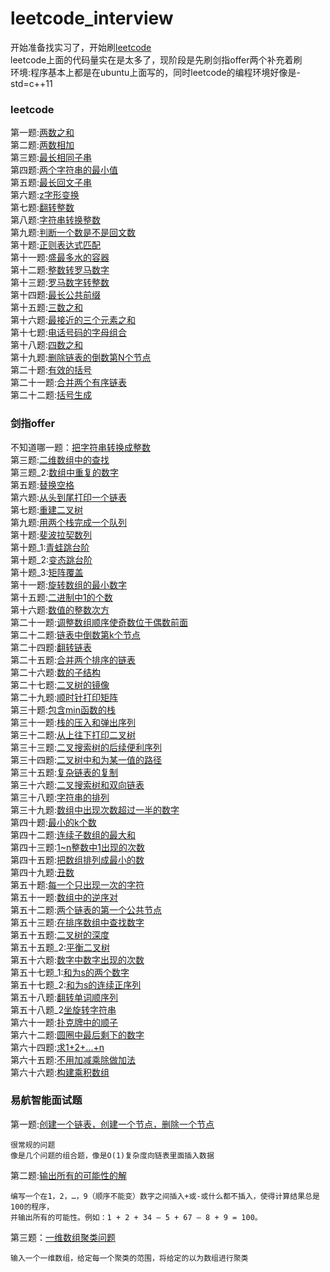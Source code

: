 # leetcode_interview
开始准备找实习了，开始刷[leetcode](https://leetcode-cn.com/problemset/all/)  
leetcode上面的代码量实在是太多了，现阶段是先刷剑指offer两个补充着刷  
环境:程序基本上都是在ubuntu上面写的，同时leetcode的编程环境好像是-std=c++11  

### leetcode
第一题:[两数之和](leetcode/question1_两数之和.cpp)  
第二题:[两数相加](leetcode/question2_计算两数之和.cpp)  
第三题:[最长相同子串](leetcode/question3_最长相同子串.cpp)  
第四题:[两个字符串的最小值](leetcode/question4_两个字符串的最小值.cpp)  
第五题:[最长回文子串]()  
第六题:[z字形变换](leetcode/question6_z字形变换.cpp)  
第七题:[翻转整数](leetcode/question7_翻转整数.cpp)  
第八题:[字符串转换整数](leetcode/question8_字符串转换整数.cpp)  
第九题:[判断一个数是不是回文数](leetcode/question9_判断一个数是不是回文数.cpp)  
第十题:[正则表达式匹配](leetcode/question10_正则表达式匹配.cpp)  
第十一题:[盛最多水的容器](leetcode/question11_盛最多水的容器.cpp)  
第十二题:[整数转罗马数字](leetcode/question12_整数转罗马数字.cpp)  
第十三题:[罗马数字转整数](leetcode/question13_罗马数字转整数.cpp)  
第十四题:[最长公共前缀](leetcode/question14_最长公共前缀.cpp)  
第十五题:[三数之和](leetcode/question15_三数之和.cpp)  
第十六题:[最接近的三个元素之和](leetcode/question16_最接近的三个元素之和.cpp)  
第十七题:[电话号码的字母组合](leetcode/question17_电话号码的字母组合.cpp)  
第十八题:[四数之和](leetcode/question18_四数之和.cpp)  
第十九题:[删除链表的倒数第N个节点](leetcode/question19_删除链表的倒数第Ｎ个节点.cpp)  
第二十题:[有效的括号](leetcode/question20_有效的括号.cpp)  
第二十一题:[合并两个有序链表](leetcode/question21_合并两个有序链表.cpp)  
第二十二题:[括号生成](leetcode/question22_括号生成.cpp)  

### 剑指offer
不知道哪一题：[把字符串转换成整数](剑指offer/剑指offer_把字符串转换成整数.cpp)  
第三题:[二维数组中的查找](剑指offer/剑指offer3_二维数组中查找.cpp)  
第三题_2:[数组中重复的数字](剑指offer/剑指offer3_数组中重复的数字.cpp)  
第五题:[替换空格](剑指offer/剑指offer5_替换空格.cpp)  
第六题:[从头到尾打印一个链表](剑指offer/剑指offer6_从头到尾打印链表.cpp)  
第七题:[重建二叉树](剑指offer/剑指offer7_重建二叉树.cpp)  
第九题:[用两个栈完成一个队列](剑指offer/剑指offer9_用两个栈完成一个队列.cpp)  
第十题:[斐波拉契数列](剑指offer/剑指offer10_斐波拉契数列.cpp)  
第十题_1:[青蛙跳台阶](剑指offer/剑指offer10_2青蛙跳台阶.cpp)  
第十题_2:[变态跳台阶](剑指offer/剑指offer10_3变态跳青蛙.cpp)  
第十题_3:[矩阵覆盖](剑指offer/剑指offer10_4矩阵覆盖.cpp)  
第十一题:[旋转数组的最小数字](剑指offer/剑指offer11_旋转数组的最小数字.cpp)  
第十五题:[二进制中1的个数](剑指offer/剑指offer15_二进制中1的个数.cpp)  
第十六题:[数值的整数次方](剑指offer/剑指offer16_数值的整数次方.cpp)  
第二十一题:[调整数组顺序使奇数位于偶数前面](剑指offer/剑指offer21_调整数组顺序使奇数位于偶数前面.cpp)  
第二十二题:[链表中倒数第k个节点](剑指offer/剑指offer22_链表中倒数第k个节点.cpp)  
第二十四题:[翻转链表](剑指offer/剑指offer24_翻转链表.cpp)  
第二十五题:[合并两个排序的链表](剑指offer/剑指offer25_合并两个排序的链表.cpp)  
第二十六题:[数的子结构](剑指offer/剑指offer26_数的子结构.cpp)  
第二十七题:[二叉树的镜像](剑指offer/剑指offer27_二叉树的镜像.cpp)  
第二十九题:[顺时针打印矩阵](剑指offer/剑指offer29_顺时针打印矩阵.cpp)  
第三十题:[包含min函数的栈](剑指offer/剑指offer30_包含min函数的栈.cpp)  
第三十一题:[栈的压入和弹出序列](剑指offer/剑指offer31_栈的压入和弹出序列.cpp)  
第三十二题:[从上往下打印二叉树](剑指offer/剑指offer32_从上往下打印二叉树.cpp)  
第三十三题:[二叉搜索树的后续便利序列](剑指offer/剑指offer33_二叉搜索树的后序遍历序列.cpp)  
第三十四题:[二叉树中和为某一值的路径](剑指offer/剑指offer34_二叉树中和为某一值的路径.cpp)  
第三十五题:[复杂链表的复制](剑指offer/剑指offer35_复杂链表的复制.cpp)  
第三十六题:[二叉搜索树和双向链表](剑指offer/剑指offer36_二叉搜索树和双向链表.cpp)  
第三十八题:[字符串的排列](剑指offer/剑指offer38_字符串的排列.cpp)  
第三十九题:[数组中出现次数超过一半的数字](剑指offer/剑指offer39_数组中出现次数超过一半的数字.cpp)  
第四十题:[最小的k个数](剑指offer/剑指offer40_最小的k个数.cpp)  
第四十二题:[连续子数组的最大和](剑指offer/剑指offer42_连续子数组的最大和.cpp)  
第四十三题:[1~n整数中1出现的次数](剑指offer/剑指offer43_1~n整数中1出现的次数.cpp)  
第四十五题:[把数组排列成最小的数](剑指offer/剑指offer45_把数组排列成最小的数.cpp)  
第四十九题:[丑数](剑指offer/剑指offer49_丑数.cpp)  
第五十题:[每一个只出现一次的字符](剑指offer/剑指offer50_每一个只出现一次的字符.cpp)  
第五十一题:[数组中的逆序对](剑指offer/剑指offer51_数组中的逆序对.cpp)  
第五十二题:[两个链表的第一个公共节点](剑指offer/剑指offer52_两个链表的第一个公共节点.cpp)  
第五十三题:[在排序数组中查找数字](剑指offer/剑指offer53_在排序数组中查找数字.cpp)  
第五十五题:[二叉树的深度](剑指offer/剑指offer55_二叉树的深度.cpp)  
第五十五题_2:[平衡二叉树](剑指offer/剑指offer55_平衡二叉树.cpp)  
第五十六题:[数字中数字出现的次数](剑指offer/剑指offer56_数组中数字出现的次数.cpp)  
第五十七题_1:[和为s的两个数字](剑指offer/剑指offer57_1和为s的两个数字.cpp)  
第五十七题_2:[和为s的连续正序列](剑指offer/剑指offer57_2和为s的连续正序列.cpp)  
第五十八题:[翻转单词顺序列](剑指offer/剑指offer58_翻转单词顺序列.cpp)  
第五十八题_2[坐旋转字符串](剑指offer/剑指offer58_2_左旋转字符串.cpp)  
第六十一题:[扑克牌中的顺子](剑指offer/剑指offer61_扑克牌中的顺子.cpp)  
第六十二题:[圆圈中最后剩下的数字](剑指offer/剑指offer62_圆圈中最后剩下的数字.cpp)  
第六十四题:[求1+2+...+n](剑指offer/剑指offer64_求1+2+...+n.cpp)  
第六十五题:[不用加减乘除做加法](剑指offer/剑指offer65_不用加减乘除做加法.cpp)  
第六十六题:[构建乘积数组](剑指offer/剑指offer66_构建乘积数组.cpp)  

### 易航智能面试题
第一题:[创建一个链表，创建一个节点，删除一个节点](易航智能面试题/question1.cpp)
```shell
很常规的问题
像是几个问题的组合题，像是O(1)复杂度向链表里面插入数据
```
第二题:[输出所有的可能性的解](易航智能面试题/question2.cpp)
```shell
编写一个在1，2，…，9（顺序不能变）数字之间插入+或-或什么都不插入，使得计算结果总是100的程序，
并输出所有的可能性。例如：1 + 2 + 34 – 5 + 67 – 8 + 9 = 100。
```
第三题：[一维数组聚类问题](易航智能面试题/question3.cpp)
```shell
输入一个一维数组，给定每一个聚类的范围，将给定的以为数组进行聚类
```

